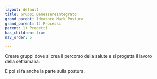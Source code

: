 ```yaml
---
layout: default
title: Gruppi BenessereIntegrato
grand_parent: Ideatore Mark Postura 
grand_parent: 1) Processi
parent: 1) Progetti
has_children: true
nav_order: 5

---
```


Creare gruppi dove si crea il percorso della salute e si progetta il lavoro della settiamana.

E poi si fa anche la parte sulla postura.


